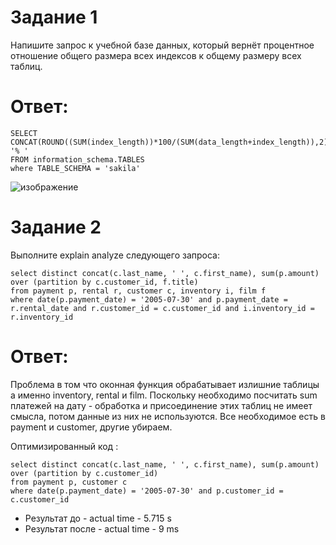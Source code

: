 # Задание 1
Напишите запрос к учебной базе данных, который вернёт процентное отношение общего размера всех индексов к общему размеру всех таблиц.

# Ответ:

    SELECT CONCAT(ROUND((SUM(index_length))*100/(SUM(data_length+index_length)),2),'%') '% '
    FROM information_schema.TABLES 
    where TABLE_SCHEMA = 'sakila'
    
 ![изображение](https://github.com/Vadim-Nazarov/netologi/assets/107613708/40cebdb5-f3f7-46b5-b78b-82e55effcfd9)




# Задание 2
Выполните explain analyze следующего запроса:

    select distinct concat(c.last_name, ' ', c.first_name), sum(p.amount) over (partition by c.customer_id, f.title)
    from payment p, rental r, customer c, inventory i, film f
    where date(p.payment_date) = '2005-07-30' and p.payment_date = r.rental_date and r.customer_id = c.customer_id and i.inventory_id = r.inventory_id

# Ответ:
 Проблема в том что оконная функция обрабатывает излишние таблицы а именно inventory, rental и film.
 Поскольку необходимо посчитать sum платежей на дату - обработка и присоединение этих таблиц не имеет смысла, потом данные из них не используются.
 Все необходимое есть в payment и customer, другие убираем.
 
 Оптимизированный код :
 
    select distinct concat(c.last_name, ' ', c.first_name), sum(p.amount) over (partition by c.customer_id)
    from payment p, customer c
    where date(p.payment_date) = '2005-07-30' and p.customer_id = c.customer_id 
    
- Результат до - actual time  - 5.715 s
- Результат после - actual time  - 9 ms
 
    
